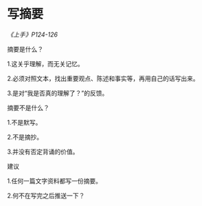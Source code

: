 # 写摘要

*《上手》P124-126*



摘要是什么？

1.这关乎理解，而无关记忆。

2.必须对照文本，找出重要观点、陈述和事实等，再用自己的话写出来。

3.是对“我是否真的理解了？”的反馈。




摘要不是什么？

1.不是默写。

2.不是摘抄。

3.并没有否定背诵的价值。




建议

1.任何一篇文字资料都写一份摘要。

2.何不在写完之后推送一下？
